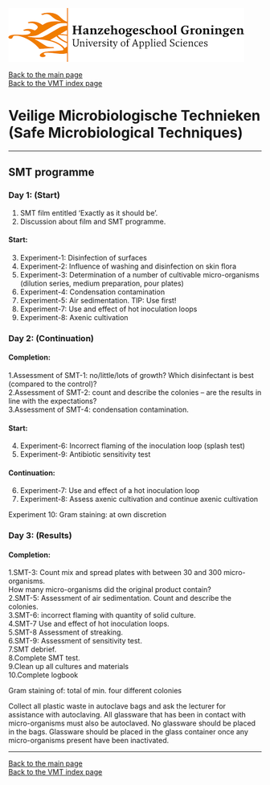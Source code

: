 ![Hanze](../hanze/hanze.png)

[Back to the main page](../index.md)  
[Back to the VMT index page](./00_vmt_index.md)  

# Veilige Microbiologische Technieken (Safe Microbiological Techniques)

---

## SMT programme

### Day 1: (Start) 

1. SMT film entitled ‘Exactly as it should be’.  
2. Discussion about film and SMT programme.  

#### Start:  
3. Experiment-1: Disinfection of surfaces  
4. Experiment-2: Influence of washing and disinfection on skin flora  
5. Experiment-3: Determination of a number of cultivable micro-organisms (dilution series, medium preparation, pour plates)  
6. Experiment-4: Condensation contamination  
7. Experiment-5: Air sedimentation. TIP: Use first!  
8. Experiment-7: Use and effect of hot inoculation loops  
9. Experiment-8: Axenic cultivation  

### Day 2: (Continuation)

#### Completion:
1.Assessment of SMT-1: no/little/lots of growth? Which disinfectant is best (compared to the control)?  
2.Assessment of SMT-2: count and describe the colonies – are the results in line with the expectations?  
3.Assessment of SMT-4: condensation contamination.  

#### Start:
4. Experiment-6: Incorrect flaming of the inoculation loop (splash test) 
5. Experiment-9: Antibiotic sensitivity test  

#### Continuation:  
6. Experiment-7: Use and effect of a hot inoculation loop  
7. Experiment-8: Assess axenic cultivation and continue axenic cultivation  

Experiment 10: Gram staining: at own discretion  

### Day 3: (Results)

#### Completion:
1.SMT-3: Count mix and spread plates with between 30 and 300 micro-organisms.  
How many micro-organisms did the original product contain?  
2.SMT-5: Assessment of air sedimentation. Count and describe the colonies.  
3.SMT-6: incorrect flaming with quantity of solid culture.  
4.SMT-7 Use and effect of hot inoculation loops.  
5.SMT-8 Assessment of streaking.  
6.SMT-9: Assessment of sensitivity test.  
7.SMT debrief.  
8.Complete SMT test.  
9.Clean up all cultures and materials  
10.Complete logbook  

Gram staining of: total of min. four different colonies  

Collect all plastic waste in autoclave bags and ask the lecturer for assistance with autoclaving. All glassware that has been in contact with micro-organisms must also be autoclaved. No glassware should be placed in the bags. Glassware should be placed in the glass container once any micro-organisms present have been inactivated. 

---

[Back to the main page](../index.md)  
[Back to the VMT index page](./00_vmt_index.md)  

<script type="text/x-mathjax-config">
  MathJax.Hub.Config({
    tex2jax: {
      inlineMath: [ ['$','$'], ["\\(","\\)"] ],
      processEscapes: true
    }
  });
</script>
    
<script type="text/javascript"
        src="https://cdn.mathjax.org/mathjax/latest/MathJax.js?config=TeX-AMS-MML_HTMLorMML">
</script>